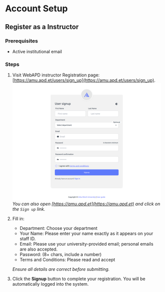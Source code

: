 # Account Setup

## **Register as a Instructor**

### Prerequisites

- Active institutional email

### Steps

1. Visit WebAPD instructor Registration page: [https://amu.apd.et/users/sign_up](https://amu.apd.et/users/sign_up).
   ![Instructor Registration Page](../public/screenshots/user-sign-up-page.png)
   _You can also open [https://amu.apd.et](https://amu.apd.et) and click on the `Sign up` link._
2. Fill in:

   - Department: Choose your department
   - Your Name: Please enter your name exactly as it appears on your staff ID.
   - Email: Please use your university-provided email; personal emails are also accepted.
   - Password: (8+ chars, include a number)
   - Terms and Conditions: Please read and accept

   _Ensure all details are correct before submitting._

3. Click the **Signup** button to complete your registration. You will be automatically logged into the system.
